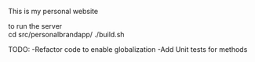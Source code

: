 This is my personal website 

to run the server  
cd src/personalbrandapp/
./build.sh 

TODO:
-Refactor code to enable globalization
-Add Unit tests for methods